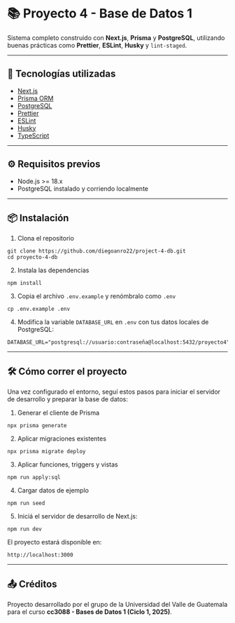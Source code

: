 # 📚 Proyecto 4 - Base de Datos 1

Sistema completo construido con **Next.js**, **Prisma** y **PostgreSQL**, utilizando buenas prácticas como **Prettier**, **ESLint**, **Husky** y `lint-staged`.

---

## 🚀 Tecnologías utilizadas

- [Next.js](https://nextjs.org/)
- [Prisma ORM](https://www.prisma.io/)
- [PostgreSQL](https://www.postgresql.org/)
- [Prettier](https://prettier.io/)
- [ESLint](https://eslint.org/)
- [Husky](https://typicode.github.io/husky/)
- [TypeScript](https://www.typescriptlang.org/)

---

## ⚙️ Requisitos previos

- Node.js >= 18.x
- PostgreSQL instalado y corriendo localmente

---

## 📦 Instalación

1. Clona el repositorio

```
git clone https://github.com/diegoanro22/project-4-db.git
cd proyecto-4-db
```

2. Instala las dependencias

```
npm install
```

3. Copia el archivo `.env.example` y renómbralo como `.env`

```
cp .env.example .env
```

4. Modifica la variable `DATABASE_URL` en `.env` con tus datos locales de PostgreSQL:

```
DATABASE_URL="postgresql://usuario:contraseña@localhost:5432/proyecto4"
```

---

## 🛠️ Cómo correr el proyecto

Una vez configurado el entorno, seguí estos pasos para iniciar el servidor de desarrollo y preparar la base de datos:

1. Generar el cliente de Prisma

```
npx prisma generate
```

2. Aplicar migraciones existentes

```
npx prisma migrate deploy
```

3. Aplicar funciones, triggers y vistas

```
npm run apply:sql
```

4. Cargar datos de ejemplo

```
npm run seed
```

5. Iniciá el servidor de desarrollo de Next.js:

```
npm run dev
```

El proyecto estará disponible en:

```
http://localhost:3000
```

---

## 📤 Créditos

Proyecto desarrollado por el grupo de la Universidad del Valle de Guatemala para el curso **cc3088 - Bases de Datos 1 (Ciclo 1, 2025)**.

